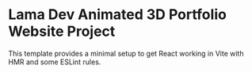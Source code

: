 # Lama Dev Animated 3D Portfolio Website Project

This template provides a minimal setup to get React working in Vite with HMR and some ESLint rules.